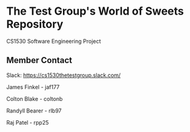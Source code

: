 # The Test Group's World of Sweets Repository

CS1530 Software Engineering Project

## Member Contact

Slack: https://cs1530thetestgroup.slack.com/

James Finkel - jaf177

Colton Blake - coltonb

Randyll Bearer - rlb97

Raj Patel - rpp25
